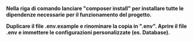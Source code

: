 <h4>Nella riga di comando lanciare "composer install" per installare tutte le dipendenze necessarie per il funzionamento del progetto.

Duplicare il file .env.example e rinominare la copia in ".env". Aprire il file .env e immettere le configurazioni personalizzate (es. Database).</h4>
